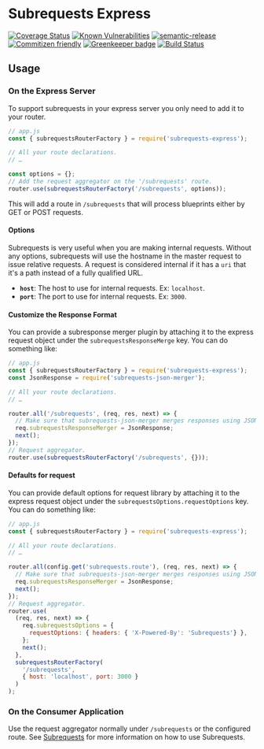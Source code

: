 # Subrequests Express

[![Coverage Status](https://coveralls.io/repos/github/e0ipso/subrequests-express/badge.svg)](https://coveralls.io/github/e0ipso/subrequests-express)
[![Known Vulnerabilities](https://snyk.io/test/github/e0ipso/subrequests-express/badge.svg)](https://snyk.io/test/github/e0ipso/subrequests-express)
[![semantic-release](https://img.shields.io/badge/%20%20%F0%9F%93%A6%F0%9F%9A%80-semantic--release-e10079.svg)](https://github.com/semantic-release/semantic-release)
[![Commitizen friendly](https://img.shields.io/badge/commitizen-friendly-brightgreen.svg)](http://commitizen.github.io/cz-cli/)
[![Greenkeeper badge](https://badges.greenkeeper.io/e0ipso/subrequests-express.svg)](https://greenkeeper.io/)
[![Build Status](https://travis-ci.org/e0ipso/subrequests-express.svg?branch=master)](https://travis-ci.org/e0ipso/subrequests-express)

## Usage

### On the Express Server

To support subrequests in your express server you only need to add it to your router.

```js
// app.js
const { subrequestsRouterFactory } = require('subrequests-express');

// All your route declarations.
// …

const options = {};
// Add the request aggregator on the '/subrequests' route.
router.use(subrequestsRouterFactory('/subrequests', options));
```

This will add a route in `/subrequests` that will process blueprints either by GET or POST requests.

#### Options

Subrequests is very useful when you are making internal requests. Without any options, subrequests
will use the hostname in the master request to issue relative requests. A request is considered
internal if it has a `uri` that it's a path instead of a fully qualified URL.

  - **`host`**: The host to use for internal requests. Ex: `localhost`.
  - **`port`**: The port to use for internal requests. Ex: `3000`.

#### Customize the Response Format

You can provide a subresponse merger plugin by attaching it to the express request object under the
`subrequestsResponseMerge` key. You can do something like:

```js
// app.js
const { subrequestsRouterFactory } = require('subrequests-express');
const JsonResponse = require('subrequests-json-merger');

// All your route declarations.
// …

router.all('/subrequests', (req, res, next) => {
  // Make sure that subrequests-json-merger merges responses using JSON.
  req.subrequestsResponseMerger = JsonResponse;
  next();
});
// Request aggregator.
router.use(subrequestsRouterFactory('/subrequests', {}));

```

#### Defaults for request

You can provide default options for request library by attaching it to the express request object under the
`subrequestsOptions.requestOptions` key. You can do something like:

```js
// app.js
const { subrequestsRouterFactory } = require('subrequests-express');

// All your route declarations.
// …

router.all(config.get('subrequests.route'), (req, res, next) => {
  // Make sure that subrequests-json-merger merges responses using JSON.
  req.subrequestsResponseMerger = JsonResponse;
  next();
});
// Request aggregator.
router.use(
  (req, res, next) => {
    req.subrequestsOptions = {
      requestOptions: { headers: { 'X-Powered-By': 'Subrequests'} },
    };
    next();
  },
  subrequestsRouterFactory(
    '/subrequests',
    { host: 'localhost', port: 3000 }
  )
);

```

### On the Consumer Application

Use the request aggregator normally under `/subrequests` or the configured route. See
[Subrequests](https://github.com/e0ipso/subrequests#readme) for more information on how to use
Subrequests.
